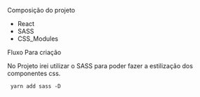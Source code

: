 Composição do projeto

- React
- SASS
- CSS_Modules

Fluxo Para criação

No Projeto irei utilizar o SASS para poder fazer a estilização dos componentes css.

```
 yarn add sass -D
```
